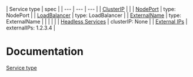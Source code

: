 | Service type | spec |
| --- | --- | --- |
| [ClusterIP](https://kubernetes.io/docs/concepts/services-networking/service/#type-clusterip) |  |
| [NodePort](https://kubernetes.io/docs/concepts/services-networking/service/#type-nodeport) | type: NodePort |
| [LoadBalancer](https://kubernetes.io/docs/concepts/services-networking/service/#loadbalancer) | type: LoadBalancer |
| [ExternalName](https://kubernetes.io/docs/concepts/services-networking/service/#externalname) | type: ExternalName |
|  |  |  |
| [Headless Services](https://kubernetes.io/docs/concepts/services-networking/service/#headless-services) | clusterIP:   None |
| [External IPs](https://kubernetes.io/docs/concepts/services-networking/service/#external-ips) | externalIPs: 1.2.3.4 |

# Documentation
[Service type](https://kubernetes.io/docs/concepts/services-networking/service/#publishing-services-service-types)
